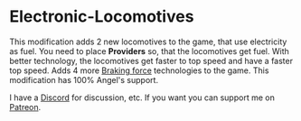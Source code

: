 # Electronic-Locomotives

This modification adds 2 new locomotives to the game, that use electricity as fuel.
You need to place __Providers__ so, that the locomotives get fuel.
With better technology, the locomotives get faster to top speed and have a faster top speed.
Adds 4 more [Braking force](https://wiki.factorio.com/Braking_force_(research)) technologies to the game.
This modification has 100% Angel's support.

I have a [Discord](https://discord.gg/rVpjuh4) for discussion, etc.
If you want you can support me on [Patreon](https://www.patreon.com/LuziferSenpai).